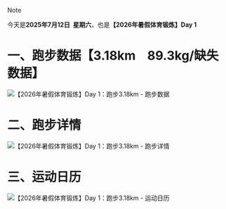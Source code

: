 > [!NOTE]
> 今天是**2025年7月12日&nbsp;&nbsp;星期六**，也是<b>【2026年暑假体育锻炼】Day 1</b>
# 一、跑步数据【3.18km&nbsp;&nbsp;&nbsp;&nbsp;89.3kg/缺失数据】
![【2026年暑假体育锻炼】Day 1：跑步3.18km - 跑步数据](https://cdn.yopngs.com/2025/08/22/47da02e3-be55-4ba6-bec0-0319731dd86a.png)
# 二、跑步详情
![【2026年暑假体育锻炼】Day 1：跑步3.18km - 跑步详情](https://cdn.yopngs.com/2025/08/22/bf5a1cb6-f98a-481d-88e8-b53d667a1b24.png)
# 三、运动日历
![【2026年暑假体育锻炼】Day 1：跑步3.18km - 运动日历](https://cdn.yopngs.com/2025/08/22/eca7c67b-21a4-47d6-b3b4-9f5707ed60ef.png)
<!-- ##{"timestamp":1752322422}## -->
